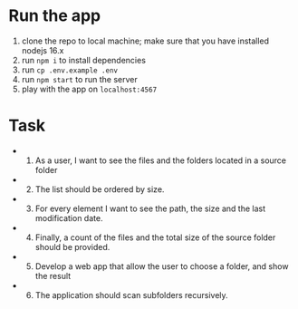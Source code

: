 # Run the app
1. clone the repo to local machine; make sure that you have installed nodejs 16.x
2. run `npm i` to install dependencies
3. run `cp .env.example .env`
4. run `npm start` to run the server
5. play with the app on `localhost:4567`

# Task
+ 1. As a user, I want to see the files and the folders located in a source folder
+ 2. The list should be ordered by size.
+ 3. For every element I want to see the path, the size and the last modification date.
+ 4. Finally, a count of the files and the total size of the source folder should be provided.
+ 5. Develop a web app that allow the user to choose a folder, and show the result
+ 6. The application should scan subfolders recursively.
